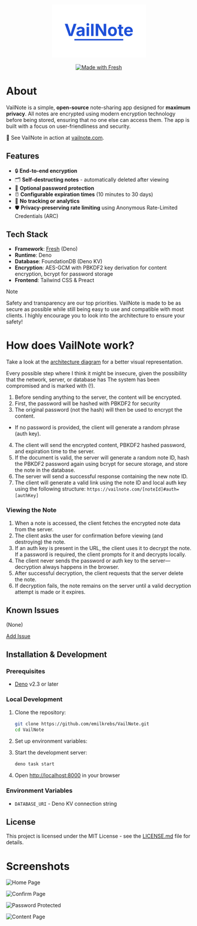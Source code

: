 <div id="logo" align="center">
  <a href="https://github.com/emilkrebs/VailNote" target="_blank" rel="noopener noreferrer">
   <img width="256" alt="VailNote Logo" src="./static/logo.png">
 </a>

[![Made with Fresh](https://fresh.deno.dev/fresh-badge-dark.svg)](https://fresh.deno.dev)

</div>

# About

VailNote is a simple, **open-source** note-sharing app designed for **maximum privacy**. All notes are encrypted using
modern encryption technology before being stored, ensuring that no one else can access them. The app is built with a
focus on user-friendliness and security.

🔗 See VailNote in action at [vailnote.com](https://vailnote.com).

## Features

- 🔒 **End-to-end encryption**
- 🗂️ **Self-destructing notes** - automatically deleted after viewing
- 🔑 **Optional password protection**
- ⏰ **Configurable expiration times** (10 minutes to 30 days)
- 🚫 **No tracking or analytics**
- 🛡️ **Privacy-preserving rate limiting** using Anonymous Rate-Limited Credentials (ARC)

## Tech Stack

- **Framework**: [Fresh](https://fresh.deno.dev) (Deno)
- **Runtime**: Deno
- **Database**: FoundationDB (Deno KV)
- **Encryption**: AES-GCM with PBKDF2 key derivation for content encryption, bcrypt for password storage
- **Frontend**: Tailwind CSS & Preact

> [!NOTE]
> Safety and transparency are our top priorities. VailNote is made to be as secure as possible while still being easy to
> use and compatible with most clients. I highly encourage you to look into the architecture to ensure your safety!

# How does VailNote work?

Take a look at the [architecture diagram](#architecture-diagram) for a better visual representation.

Every possible step where I think it might be insecure, given the possibility that the network, server, or database has
The system has been compromised and is marked with (!).

1. Before sending anything to the server, the content will be encrypted.
2. First, the password will be hashed with PBKDF2 for security
3. The original password (not the hash) will then be used to encrypt the content.

- If no password is provided, the client will generate a random phrase (auth key).

4. The client will send the encrypted content, PBKDF2 hashed password, and expiration time to the server.
5. If the document is valid, the server will generate a random note ID, hash the PBKDF2 password again using bcrypt for
   secure storage, and store the note in the database.
6. The server will send a successful response containing the new note ID.
7. The client will generate a valid link using the note ID and local auth key using the following structure:
   `https://vailnote.com/[noteId]#auth=[authKey]`

### Viewing the Note

1. When a note is accessed, the client fetches the encrypted note data from the server.
2. The client asks the user for confirmation before viewing (and destroying) the note.
3. If an auth key is present in the URL, the client uses it to decrypt the note. If a password is required, the client
   prompts for it and decrypts locally.
4. The client never sends the password or auth key to the server—decryption always happens in the browser.
5. After successful decryption, the client requests that the server delete the note.
6. If decryption fails, the note remains on the server until a valid decryption attempt is made or it expires.

## Known Issues

(None)

[Add Issue](https://github.com/emilkrebs/VailNote/issues/new)

## Installation & Development

### Prerequisites

- [Deno](https://deno.land/) v2.3 or later

### Local Development

1. Clone the repository:
   ```bash
   git clone https://github.com/emilkrebs/VailNote.git
   cd VailNote
   ```

2. Set up environment variables:

3. Start the development server:
   ```bash
   deno task start
   ```

4. Open [http://localhost:8000](http://localhost:8000) in your browser

### Environment Variables

- `DATABASE_URI` - Deno KV connection string

## License

This project is licensed under the MIT License - see the [LICENSE.md](LICENSE.md) file for details.

# Screenshots

![Home Page](https://github.com/user-attachments/assets/fe73890e-0cea-453f-bdcc-eb7e7bf418cb)

![Confirm Page](https://github.com/user-attachments/assets/f443744a-6a87-4a63-89e7-0cdf6e06d850)

![Password Protected](https://github.com/user-attachments/assets/287ca9c9-5213-4d8e-888f-6d8230abbb91)

![Content Page](https://github.com/user-attachments/assets/7007f54e-1e6b-4b82-b465-55920b9ac001)
